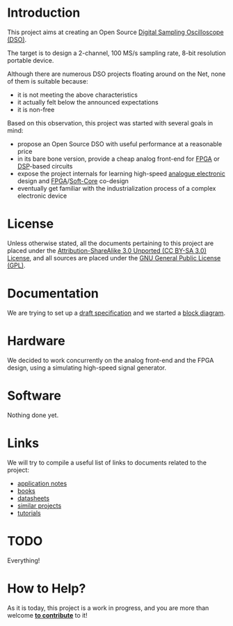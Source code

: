 # Introduction #
This project aims at creating an Open Source [Digital Sampling Oscilloscope (DSO)](http://en.wikipedia.org/wiki/Digital_Sampling_Oscilloscope#Digital_sampling_oscilloscopes).

The target is to design a 2-channel, 100 MS/s sampling rate, 8-bit resolution portable device.

Although there are numerous DSO projects floating around on the Net, none of them is suitable because:
  * it is not meeting the above characteristics
  * it actually felt below the announced expectations
  * it is non-free

Based on this observation, this project was started with several goals in mind:
  * propose an Open Source DSO with useful performance at a reasonable price
  * in its bare bone version, provide a cheap analog front-end for [FPGA](http://en.wikipedia.org/wiki/Fpga) or [DSP](http://en.wikipedia.org/wiki/Digital_signal_processor)-based circuits
  * expose the project internals for learning high-speed [analogue electronic](http://en.wikipedia.org/wiki/Analogue_electronics) design and [FPGA](http://en.wikipedia.org/wiki/Fpga)/[Soft-Core](http://en.wikipedia.org/wiki/Soft_processor) co-design
  * eventually get familiar with the industrialization process of a complex electronic device

# License #
Unless otherwise stated, all the documents pertaining to this project are placed under the [Attribution-ShareAlike 3.0 Unported (CC BY-SA 3.0) License](http://creativecommons.org/licenses/by-sa/3.0/), and all sources are placed under the [GNU General Public License (GPL)](http://www.gnu.org/licenses/gpl.html).

# Documentation #
We are trying to set up a [draft specification](Specification.md) and we started a [block diagram](BlockDiagram.md).

# Hardware #
We decided to work concurrently on the analog front-end and the FPGA design, using a simulating high-speed signal generator.

# Software #
Nothing done yet.

# Links #
We will try to compile a useful list of links to documents related to the project:
  * [application notes](ApplicationNotes.md)
  * [books](Books.md)
  * [datasheets](Datasheets.md)
  * [similar projects](SimilarProjects.md)
  * [tutorials](Tutorials.md)

# TODO #
Everything!

# How to Help? #
As it is today, this project is a work in progress, and you are more than welcome **[to contribute](HowToContributeToTheProject.md)** to it!